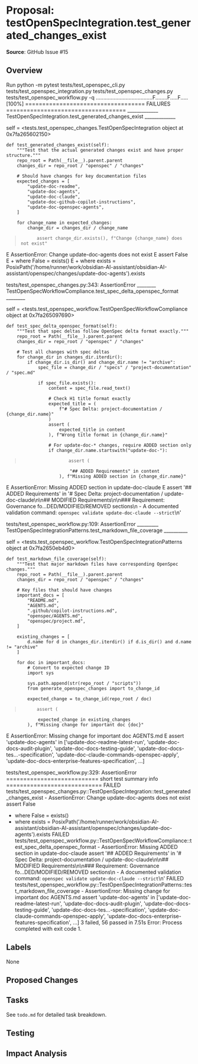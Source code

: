 # Proposal: testOpenSpecIntegration.test_generated_changes_exist

**Source**: GitHub Issue #15

## Overview

Run python -m pytest tests/test_openspec_cli.py tests/test_openspec_integration.py tests/test_openspec_changes.py tests/test_openspec_workflow.py -q
......................................F........F.....F.....              [100%]
=================================== FAILURES ===================================
_____________ TestOpenSpecIntegration.test_generated_changes_exist _____________

self = <tests.test_openspec_changes.TestOpenSpecIntegration object at 0x7fa265602150>

    def test_generated_changes_exist(self):
        """Test that the actual generated changes exist and have proper structure."""
        repo_root = Path(__file__).parent.parent
        changes_dir = repo_root / "openspec" / "changes"
    
        # Should have changes for key documentation files
        expected_changes = [
            "update-doc-readme",
            "update-doc-agents",
            "update-doc-claude",
            "update-doc-github-copilot-instructions",
            "update-doc-openspec-agents",
        ]
    
        for change_name in expected_changes:
            change_dir = changes_dir / change_name
>           assert change_dir.exists(), f"Change {change_name} does not exist"
E           AssertionError: Change update-doc-agents does not exist
E           assert False
E            +  where False = exists()
E            +    where exists = PosixPath('/home/runner/work/obsidian-AI-assistant/obsidian-AI-assistant/openspec/changes/update-doc-agents').exists

tests/test_openspec_changes.py:343: AssertionError
________ TestOpenSpecWorkflowCompliance.test_spec_delta_openspec_format ________

self = <tests.test_openspec_workflow.TestOpenSpecWorkflowCompliance object at 0x7fa265097690>

    def test_spec_delta_openspec_format(self):
        """Test that spec deltas follow OpenSpec delta format exactly."""
        repo_root = Path(__file__).parent.parent
        changes_dir = repo_root / "openspec" / "changes"
    
        # Test all changes with spec deltas
        for change_dir in changes_dir.iterdir():
            if change_dir.is_dir() and change_dir.name != "archive":
                spec_file = change_dir / "specs" / "project-documentation" / "spec.md"
    
                if spec_file.exists():
                    content = spec_file.read_text()
    
                    # Check H1 title format exactly
                    expected_title = (
                        f"# Spec Delta: project-documentation / {change_dir.name}"
                    )
                    assert (
                        expected_title in content
                    ), f"Wrong title format in {change_dir.name}"
    
                    # For update-doc-* changes, require ADDED section only
                    if change_dir.name.startswith("update-doc-"):
>                       assert (
                            "## ADDED Requirements" in content
                        ), f"Missing ADDED section in {change_dir.name}"
E                       AssertionError: Missing ADDED section in update-doc-claude
E                       assert '## ADDED Requirements' in '# Spec Delta: project-documentation / update-doc-claude\n\n## MODIFIED Requirements\n\n### Requirement: Governance fo...DED/MODIFIED/REMOVED sections\n    - A documented validation command: `openspec validate update-doc-claude --strict`\n'

tests/test_openspec_workflow.py:109: AssertionError
_________ TestOpenSpecIntegrationPatterns.test_markdown_file_coverage __________

self = <tests.test_openspec_workflow.TestOpenSpecIntegrationPatterns object at 0x7fa2650eb4d0>

    def test_markdown_file_coverage(self):
        """Test that major markdown files have corresponding OpenSpec changes."""
        repo_root = Path(__file__).parent.parent
        changes_dir = repo_root / "openspec" / "changes"
    
        # Key files that should have changes
        important_docs = [
            "README.md",
            "AGENTS.md",
            ".github/copilot-instructions.md",
            "openspec/AGENTS.md",
            "openspec/project.md",
        ]
    
        existing_changes = [
            d.name for d in changes_dir.iterdir() if d.is_dir() and d.name != "archive"
        ]
    
        for doc in important_docs:
            # Convert to expected change ID
            import sys
    
            sys.path.append(str(repo_root / "scripts"))
            from generate_openspec_changes import to_change_id
    
            expected_change = to_change_id(repo_root / doc)
>           assert (
                expected_change in existing_changes
            ), f"Missing change for important doc {doc}"
E           AssertionError: Missing change for important doc AGENTS.md
E           assert 'update-doc-agents' in ['update-doc-readme-latest-run', 'update-doc-docs-audit-plugin', 'update-doc-docs-testing-guide', 'update-doc-docs-tes...-specification', 'update-doc-claude-commands-openspec-apply', 'update-doc-docs-enterprise-features-specification', ...]

tests/test_openspec_workflow.py:329: AssertionError
=========================== short test summary info ============================
FAILED tests/test_openspec_changes.py::TestOpenSpecIntegration::test_generated_changes_exist - AssertionError: Change update-doc-agents does not exist
assert False
 +  where False = exists()
 +    where exists = PosixPath('/home/runner/work/obsidian-AI-assistant/obsidian-AI-assistant/openspec/changes/update-doc-agents').exists
FAILED tests/test_openspec_workflow.py::TestOpenSpecWorkflowCompliance::test_spec_delta_openspec_format - AssertionError: Missing ADDED section in update-doc-claude
assert '## ADDED Requirements' in '# Spec Delta: project-documentation / update-doc-claude\n\n## MODIFIED Requirements\n\n### Requirement: Governance fo...DED/MODIFIED/REMOVED sections\n    - A documented validation command: `openspec validate update-doc-claude --strict`\n'
FAILED tests/test_openspec_workflow.py::TestOpenSpecIntegrationPatterns::test_markdown_file_coverage - AssertionError: Missing change for important doc AGENTS.md
assert 'update-doc-agents' in ['update-doc-readme-latest-run', 'update-doc-docs-audit-plugin', 'update-doc-docs-testing-guide', 'update-doc-docs-tes...-specification', 'update-doc-claude-commands-openspec-apply', 'update-doc-docs-enterprise-features-specification', ...]
3 failed, 56 passed in 7.51s
Error: Process completed with exit code 1.

## Labels

None

## Proposed Changes

<!-- Fill in specific implementation details -->

## Tasks

See `todo.md` for detailed task breakdown.

## Testing

<!-- Describe how changes will be tested -->

## Impact Analysis

<!-- Describe potential impacts and risks -->
